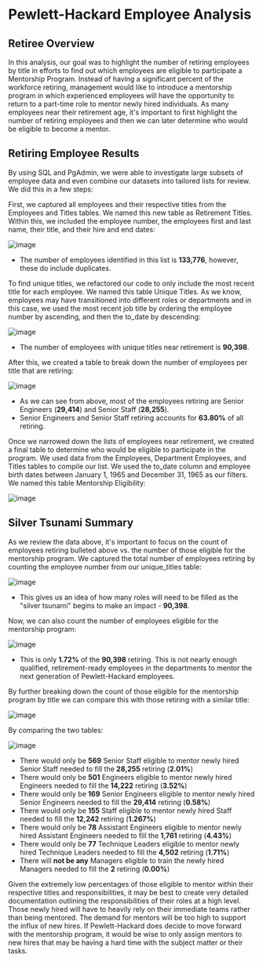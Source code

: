 # Pewlett-Hackard Employee Analysis

## Retiree Overview
In this analysis, our goal was to highlight the number of retiring employees by title in efforts to find out which employees are eligible to participate a Mentorship Program.
Instead of having a significant percent of the workforce retiring, management would like to introduce a mentorship program in which experienced employees will have the
opportunity to return to a part-time role to mentor newly hired individuals. As many employees near their retirement age, it's important to first highlight the number of
retiring employees and then we can later determine who would be eligible to become a mentor.

## Retiring Employee Results

By using SQL and PgAdmin, we were able to investigate large subsets of employee data and even combine our datasets into tailored lists for review. We did this in a few steps:

First, we captured all employees and their respective titles from the Employees and Titles tables. We named this new table as Retirement Titles. Within this, we included 
the employee number, the employees first and last name, their title, and their hire and end dates:

![image](https://user-images.githubusercontent.com/89496798/143786209-d172d202-e1c5-4908-b8fb-39339a4807ea.png)
- The number of employees identified in this list is **133,776**, however, these do include duplicates.

To find unique titles, we refactored our code to only include the most recent title for each employee. We named this table Unique Titles. As we know, employees may have transitioned into different roles or departments and in this case, we used the most recent job title by ordering the employee number by ascending, and then the to_date by descending:

![image](https://user-images.githubusercontent.com/89496798/143786316-5620a20e-d47f-4b2d-a04e-85cb4bd4c00c.png)
- The number of employees with unique titles near retirement is **90,398**. 

After this, we created a table to break down the number of employees per title that are retiring:

![image](https://user-images.githubusercontent.com/89496798/143786362-d2957a04-e234-444e-b8e3-c178a49456c5.png)
- As we can see from above, most of the employees retiring are Senior Engineers (**29,414**) and Senior Staff (**28,255**).
- Senior Engineers and Senior Staff retiring accounts for **63.80%** of all retiring.

Once we narrowed down the lists of employees near retirement, we created a final table to determine who would be eligible to participate in the program. We used data from the
Employees, Department Employees, and Titles tables to compile our list. We used the to_date column and employee birth dates between January 1, 1965 and December 31, 1965 as our filters.
We named this table Mentorship Eligibility:

![image](https://user-images.githubusercontent.com/89496798/143786477-08a0c705-ec0f-4832-af7f-f771c04e250b.png)

## Silver Tsunami Summary
As we review the data above, it's important to focus on the count of employees retiring bulleted above vs. the number of those eligible for the mentorship program. We captured the total number of employees retiring by counting the employee number from our unique_titles table:

![image](https://user-images.githubusercontent.com/89496798/143789371-60652089-0305-42ba-bf48-f67d6bd98b74.png)
- This gives us an idea of how many roles will need to be filled as the "silver tsunami" begins to make an impact - **90,398**.

Now, we can also count the number of employees eligible for the mentorship program:

![image](https://user-images.githubusercontent.com/89496798/143789429-4d3a1005-adcb-44fc-9d28-7af7f6cf8875.png)
- This is only **1.72%** of the **90,398** retiring. This is not nearly enough qualified, retirement-ready employees in the departments to mentor the next generation of Pewlett-Hackard employees.

By further breaking down the count of those eligible for the mentorship program by title we can compare this with those retiring with a similar title:

![image](https://user-images.githubusercontent.com/89496798/143789646-f66e56ea-1ae1-4666-aaa4-4b77531bba99.png)

By comparing the two tables:

![image](https://user-images.githubusercontent.com/89496798/143789751-bb486874-dedf-43c0-8fa0-6f148cf859a7.png)

- There would only be **569** Senior Staff eligible to mentor newly hired Senior Staff needed to fill the **28,255** retiring (**2.01%**)
- There would only be **501** Engineers eligible to mentor newly hired Engineers needed to fill the **14,222** retiring (**3.52%**)
- There would only be **169** Senior Engineers eligible to mentor newly hired Senior Engineers needed to fill the **29,414** retiring (**0.58%**)
- There would only be **155** Staff eligible to mentor newly hired Staff needed to fill the **12,242** retiring (**1.267%**)
- There would only be **78** Assistant Engineers eligible to mentor newly hired Assistant Engineers needed to fill the **1,761** retiring (**4.43%**)
- There would only be **77** Technique Leaders eligible to mentor newly hired Technique Leaders needed to fill the **4,502** retiring (**1.71%**)
- There will **not be any** Managers eligible to train the newly hired Managers needed to fill the **2** retiring (**0.00%**)
 
Given the extremely low percentages of those eligible to mentor within their respective titles and responsibilities, it may be best to create very detailed documentation outlining the responsibilities of their roles at a high level. Those newly hired will have to heavily rely on their immediate teams rather than being mentored. The demand for mentors will be too high to support the influx of new hires. If Pewlett-Hackard does decide to move forward with the mentorship program, it would be wise to only assign mentors to new hires that may be having a hard time with the subject matter or their tasks.
